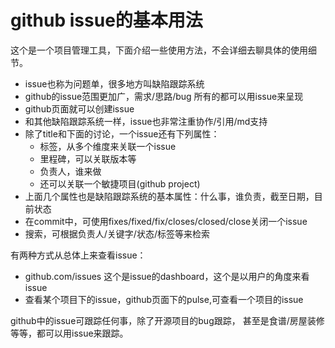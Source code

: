 # github issue的基本用法

这个是一个项目管理工具，下面介绍一些使用方法，不会详细去聊具体的使用细节。

- issue也称为问题单，很多地方叫缺陷跟踪系统
- github的issue范围更加广，需求/思路/bug 所有的都可以用issue来呈现
- github页面就可以创建issue
- 和其他缺陷跟踪系统一样，issue也非常注重协作/引用/md支持
- 除了title和下面的讨论，一个issue还有下列属性：
  - 标签，从多个维度来关联一个issue
  - 里程碑，可以关联版本等
  - 负责人，谁来做
  - 还可以关联一个敏捷项目(github project)
- 上面几个属性也是缺陷跟踪系统的基本属性：什么事，谁负责，截至日期，目前状态
- 在commit中，可使用fixes/fixed/fix/closes/closed/close关闭一个issue
- 搜索，可根据负责人/关键字/状态/标签等来检索

有两种方式从总体上来查看issue：

- github.com/issues 这个是issue的dashboard，这个是以用户的角度来看issue
- 查看某个项目下的issue，github页面下的pulse,可查看一个项目的issue

github中的issue可跟踪任何事，除了开源项目的bug跟踪，
甚至是食谱/房屋装修等等，都可以用issue来跟踪。
